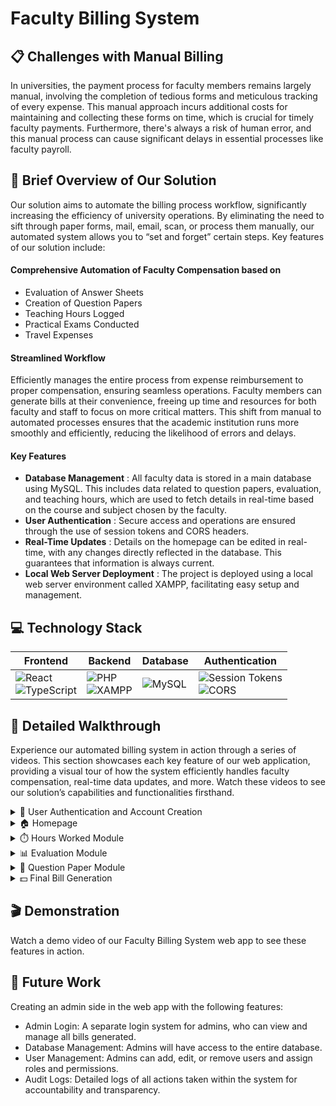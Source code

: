 # Faculty Billing System

## 📋 Challenges with Manual Billing
In universities, the payment process for faculty members remains largely manual, involving the completion of tedious forms and meticulous tracking of every expense. This manual approach incurs additional costs for maintaining and collecting these forms on time, which is crucial for timely faculty payments. Furthermore, there's always a risk of human error, and this manual process can cause significant delays in essential processes like faculty payroll.

## 🚀 Brief Overview of Our Solution
Our solution aims to automate the billing process workflow, significantly increasing the efficiency of university operations. By eliminating the need to sift through paper forms, mail, email, scan, or process them manually, our automated system allows you to “set and forget” certain steps. Key features of our solution include:

#### Comprehensive Automation of Faculty Compensation based on
- Evaluation of Answer Sheets
- Creation of Question Papers
- Teaching Hours Logged
- Practical Exams Conducted
- Travel Expenses

#### Streamlined Workflow
Efficiently manages the entire process from expense reimbursement to proper compensation, ensuring seamless operations. Faculty members can generate bills at their convenience, freeing up time and resources for both faculty and staff to focus on more critical matters. This shift from manual to automated processes ensures that the academic institution runs more smoothly and efficiently, reducing the likelihood of errors and delays.

#### Key Features
- **Database Management** : All faculty data is stored in a main database using MySQL. This includes data related to question papers, evaluation, and teaching hours, which are used to fetch details in real-time based on the course and subject chosen by the faculty.
- **User Authentication** : Secure access and operations are ensured through the use of session tokens and CORS headers.
- **Real-Time Updates** : Details on the homepage can be edited in real-time, with any changes directly reflected in the database. This guarantees that information is always current.
- **Local Web Server Deployment** : The project is deployed using a local web server environment called XAMPP, facilitating easy setup and management.

## 💻 Technology Stack 

| Frontend                                  | Backend                                       | Database                               | Authentication                               |
|-------------------------------------------|-----------------------------------------------|----------------------------------------|----------------------------------------------|
| ![React](https://img.shields.io/badge/-React-61DAFB?logo=react&logoColor=white) <br> ![TypeScript](https://img.shields.io/badge/-TypeScript-3178C6?logo=typescript&logoColor=white) | ![PHP](https://img.shields.io/badge/-PHP-777BB4?logo=php&logoColor=white) <br> ![XAMPP](https://img.shields.io/badge/-XAMPP-FB7A24?logo=xampp&logoColor=white) | ![MySQL](https://img.shields.io/badge/-MySQL-4479A1?logo=mysql&logoColor=white) | ![Session Tokens](https://img.shields.io/badge/-Session%20Tokens-000000?logo=key&logoColor=white) <br> ![CORS](https://img.shields.io/badge/-CORS-000000?logo=shield&logoColor=white) |

## 🎥 Detailed Walkthrough
Experience our automated billing system in action through a series of videos. This section showcases each key feature of our web application, providing a visual tour of how the system efficiently handles faculty compensation, real-time data updates, and more. Watch these videos to see our solution’s capabilities and functionalities firsthand.

<details>
<summary>🔑 User Authentication and Account Creation</summary>
  
  - Login: Users can log in using their email ID and password if they already have an account.

  [login.webm](https://github.com/user-attachments/assets/5acca6f9-14f8-47e4-b68c-83390114d5ee)

  - Sign Up: New users can create an account by providing necessary details.

</details>

<details>
  <summary>🏠 Homepage</summary>
  The homepage provides a comprehensive display of user details, including:
   
  - Profile Information: Name, email, contact number, and profile picture.
  - Role and Designation: Faculty role and designation within the university.
  - Bank Details: Bank account number, IFSC code, and other relevant banking information.
  - Edit Options for updating personal information, changing passwords, and managing preferences.

  [editing_details.webm](https://github.com/user-attachments/assets/56718454-ff9c-49e7-ad5a-b1afe6c5603a)
</details>

<details>
  <summary>⏱️ Hours Worked Module</summary>
   
  - Input Details: Users can input their designation and the number of hours taught, which will be compensated on an hourly basis.
  - Total Amount: The total amount is generated based on the hours input.

  [hours_taught.webm](https://github.com/user-attachments/assets/68b201b0-b201-488f-93fe-dfefe39fb3bc)     
</details>

<details>
  <summary>📊 Evaluation Module</summary>
   
  - Input Details: Users can input the number of students whose sheets are checked, degree, year, number of students, and whether the question paper was made by the faculty.
  - Multiple Entries: Users can add multiple entries by submitting each set of details, with a table below recording all entries for this module.
  - Entry Management: Option to edit or delete existing entries directly from the table.

  [evaluation.webm](https://github.com/user-attachments/assets/c649b092-fb7d-42f4-a72c-17d8c4974748)
</details>

<details>
  <summary>📄 Question Paper Module</summary>
   
  - Input Details: Users can input which subject question paper was set, subject code, degree, and year.
  - Multiple Entries: Similar to the Evaluation module, users can add multiple entries with a table below recording all entries.
  - Entry Management: Option to edit or delete existing entries directly from the table.

  [question_paper.webm](https://github.com/user-attachments/assets/01621b2e-2d1f-4537-954b-0964bf89522a)
</details>

<details>
  <summary>💵 Final Bill Generation</summary>
   
  - Generate Bill: Users can click on the "Submit and Generate Bill" button to compile entries across different modules and display the final amount.
  - Bill Summary: A detailed breakdown of the bill, including individual entries from each module, total amounts.
  - Download Print Option: Users can download and print the final bill for their records.

  [bill-generation.webm](https://github.com/user-attachments/assets/076a24b6-3ef8-4fbe-bcf3-3bd34d919402)
</details>

## 🎬 Demonstration
Watch a demo video of our Faculty Billing System web app to see these features in action.

## 🚀 Future Work
Creating an admin side in the web app with the following features:
- Admin Login: A separate login system for admins, who can view and manage all bills generated.
- Database Management: Admins will have access to the entire database.
- User Management: Admins can add, edit, or remove users and assign roles and permissions.
- Audit Logs: Detailed logs of all actions taken within the system for accountability and transparency.
